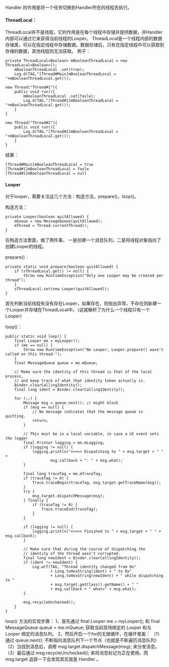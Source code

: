 Handler 的作用是将一个任务切换到Handler所在的线程去执行。

#### ThreadLocal：
ThreadLocal并不是线程，它的作用是在每个线程中存储并提供数据，并Handler内部可以通过它来获得当前线程的Looper。
ThreadLocal是一个线程内部的数据存储类，可以在指定线程中存储数据。数据存储后，只有在指定线程中可以获取到存储的数据，其他线程则无法获取。
例子：
```
private ThreadLocal<Boolean> mBooleanThreadLocal = new ThreadLocal<Boolean>();
	mBooleanThreadLocal .set(true);
	Log.d(TAG,"[Thread#Main]mBooleanThreadLocal = "+mBooleanThreadLocal.get());

new Thread("Thread#1"){
	public void run(){
		mBooleanThreadLocal .set(fasle);
		Log.d(TAG,"[Thread#1]mBooleanThreadLocal = "+mBooleanThreadLocal.get());
	}
}

new Thread("Thread#2"){
	public void run(){
		Log.d(TAG,"[Thread#2]mBooleanThreadLocal = "+mBooleanThreadLocal.get());
	}
}
```
结果：
```
[Thread#Main]mBooleanThreadLocal = true
[Thread#1]mBooleanThreadLocal = fasle
[Thread#2]mBooleanThreadLocal = null
```
#### Looper

对于looper，需要关注这几个方法：构造方法，prepare()，loop()。

构造方法：
```
private Looper(boolean quitAllowed) {
    mQueue = new MessageQueue(quitAllowed);
    mThread = Thread.currentThread();
}
```
在构造方法里面，做了两件事，
一是创建一个消息队列，二是将线程对象指向了创建Looper的线程。

prepare()：
```
private static void prepare(boolean quitAllowed) {
    if (sThreadLocal.get() != null) {
        throw new RuntimeException("Only one Looper may be created per thread");
    }
    sThreadLocal.set(new Looper(quitAllowed));
}
```
首先判断当前线程有没有存在Looper，如果存在，则抛出异常，不存在则新建一个Looper并存储在ThreadLocal中。（这就解析了为什么一个线程只有一个Looper）

loop()：

```
public static void loop() {
    final Looper me = myLooper();
    if (me == null) {
        throw new RuntimeException("No Looper; Looper.prepare() wasn't called on this thread.");
    }
    final MessageQueue queue = me.mQueue;

    // Make sure the identity of this thread is that of the local process,
    // and keep track of what that identity token actually is.
    Binder.clearCallingIdentity();
    final long ident = Binder.clearCallingIdentity();

    for (;;) {
        Message msg = queue.next(); // might block
        if (msg == null) {
            // No message indicates that the message queue is quitting.
            return;
        }

        // This must be in a local variable, in case a UI event sets the logger
        final Printer logging = me.mLogging;
        if (logging != null) {
            logging.println(">>>>> Dispatching to " + msg.target + " " +
                    msg.callback + ": " + msg.what);
        }

        final long traceTag = me.mTraceTag;
        if (traceTag != 0) {
            Trace.traceBegin(traceTag, msg.target.getTraceName(msg));
        }
        try {
            msg.target.dispatchMessage(msg);
        } finally {
            if (traceTag != 0) {
                Trace.traceEnd(traceTag);
            }
        }

        if (logging != null) {
            logging.println("<<<<< Finished to " + msg.target + " " + msg.callback);
        }

        // Make sure that during the course of dispatching the
        // identity of the thread wasn't corrupted.
        final long newIdent = Binder.clearCallingIdentity();
        if (ident != newIdent) {
            Log.wtf(TAG, "Thread identity changed from 0x"
                    + Long.toHexString(ident) + " to 0x"
                    + Long.toHexString(newIdent) + " while dispatching to "
                    + msg.target.getClass().getName() + " "
                    + msg.callback + " what=" + msg.what);
        }

        msg.recycleUnchecked();
    }
}
```
loop() 方法的实现步骤：
1、首先通过 final Looper me = myLooper(); 和 final MessageQueue queue = me.mQueue; 获取当前现场绑定的 Looper 和与 Looper 绑定的消息队列。
2、然后开启一个for的无限循环，在循环里面：
   （1）通过 queue.next(); 不断指向消息队列下一个节点（也就是不断遍历消息队列）
   （2）当找到消息后，调用 msg.target.dispatchMessage(msg); 来分发消息。
   （3）最后通过 msg.recycleUnchecked(); 来将消息标记为正在使用。而 msg.target 追踪一下会发现其实就是 Handler 。
